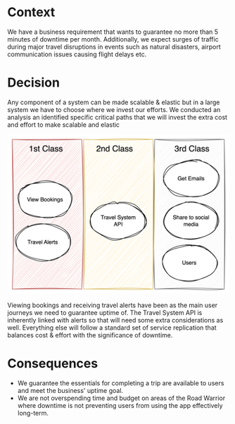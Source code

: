 # Context
We have a business requirement that wants to guarantee no more than 5 minutes of downtime per month. Additionally, we expect surges of traffic during major travel disruptions in events such as natural disasters, airport communication issues causing flight delays etc.

# Decision
Any component of a system can be made scalable & elastic but in a large system we have to choose where we invest our efforts. We conducted an analysis an identified specific critical paths that we will invest the extra cost and effort to make scalable and elastic

![](../Misc/2023-09-16-12-02-19.png)

Viewing bookings and receiving travel alerts have been as the main user journeys we need to guarantee uptime of. The Travel System API is inherently linked with alerts so that will need some extra considerations as well. Everything else will follow a standard set of service replication that balances cost & effort with the significance of downtime.

# Consequences
- We guarantee the essentials for completing a trip are available to users and meet the business' uptime goal.
- We are not overspending time and budget on areas of the Road Warrior where downtime is not preventing users from using the app effectively long-term.
